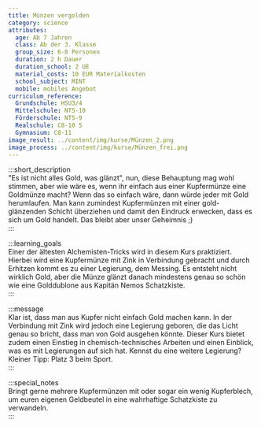 ```yaml
---
title: Münzen vergolden
category: science
attributes:
  age: Ab 7 Jahren
  class: Ab der 3. Klasse
  group_size: 6-8 Personen
  duration: 2 h Dauer
  duration_school: 2 UE
  material_costs: 10 EUR Materialkosten
  school_subject: MINT
  mobile: mobiles Angebot
curriculum_reference:
  Grundschule: HSU3/4  
  Mittelschule: NT5-10
  Förderschule: NT5-9   
  Realschule: C8-10 5
  Gymnasium: C8-11
image_result: ../content/img/kurse/Münzen_2.png
image_process: ../content/img/kurse/Münzen_frei.png
---
```

:::short_description  
"Es ist nicht alles Gold, was glänzt", nun, diese Behauptung mag wohl stimmen, aber wie wäre es, wenn ihr einfach aus einer Kupfermünze eine Goldmünze macht? Wenn das so einfach wäre, dann würde jeder mit Gold herumlaufen. Man kann zumindest Kupfermünzen mit einer gold-glänzenden Schicht überziehen und damit den Eindruck erwecken, dass es sich um Gold handelt. Das bleibt aber unser Geheimnis ;)          
:::

:::learning_goals  
Einer der ältesten Alchemisten-Tricks wird in diesem Kurs praktiziert. Hierbei wird eine Kupfermünze mit Zink in Verbindung gebracht und durch Erhitzen kommt es zu einer Legierung, dem Messing. Es entsteht nicht wirklich Gold, aber die Münze glänzt danach mindestens genau so schön wie eine Golddublone aus Kapitän Nemos Schatzkiste.                    
:::

:::message  
Klar ist, dass man aus Kupfer nicht einfach Gold machen kann. In der Verbindung mit Zink wird jedoch eine Legierung geboren, die das Licht genau so bricht, dass man von Gold ausgehen könnte. Dieser Kurs bietet zudem einen Einstieg in chemisch-technisches Arbeiten und einen Einblick, was es mit Legierungen auf sich hat. Kennst du eine weitere Legierung? Kleiner Tipp: Platz 3 beim Sport.      
:::  

:::special_notes  
Bringt gerne mehrere Kupfermünzen mit oder sogar ein wenig Kupferblech, um euren eigenen Geldbeutel in eine wahrhaftige Schatzkiste zu verwandeln.     
:::
